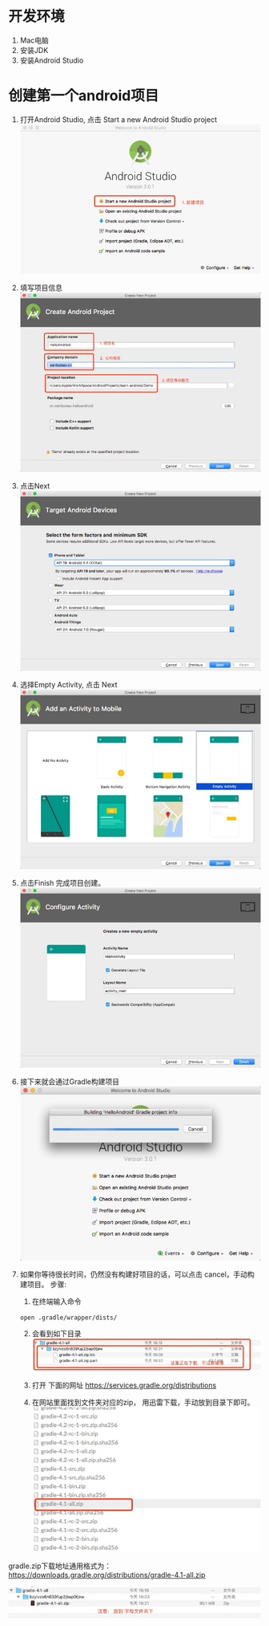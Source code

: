 # 开发环境
1. Mac电脑
2. 安装JDK
3. 安装Android Studio

# 创建第一个android项目
1. 打开Android Studio, 点击 Start a new Android Studio project 
![](media/15195453757686.jpg)

2. 填写项目信息 
![](media/15195456012567.jpg)

3. 点击Next  
![](media/15195457417589.jpg)

4. 选择Empty Activity, 点击 Next
![](media/15195457979533.jpg)

5. 点击Finish 完成项目创建。
![](media/15195461939800.jpg)

6. 接下来就会通过Gradle构建项目
![](media/15195465559940.jpg)

7. 如果你等待很长时间，仍然没有构建好项目的话，可以点击 cancel，手动构建项目。
步骤:
    1. 在终端输入命令 
    ```
    open .gradle/wrapper/dists/
    ```
    2. 会看到如下目录 
    ![](media/15195475904155.jpg)

    3. 打开 下面的网址 https://services.gradle.org/distributions
    4. 在网站里面找到文件夹对应的zip， 用迅雷下载，手动放到目录下即可。
![](media/15195474544571.jpg)

gradle.zip下载地址通用格式为： 
https://downloads.gradle.org/distributions/gradle-4.1-all.zip

![](media/15195476542608.jpg)



